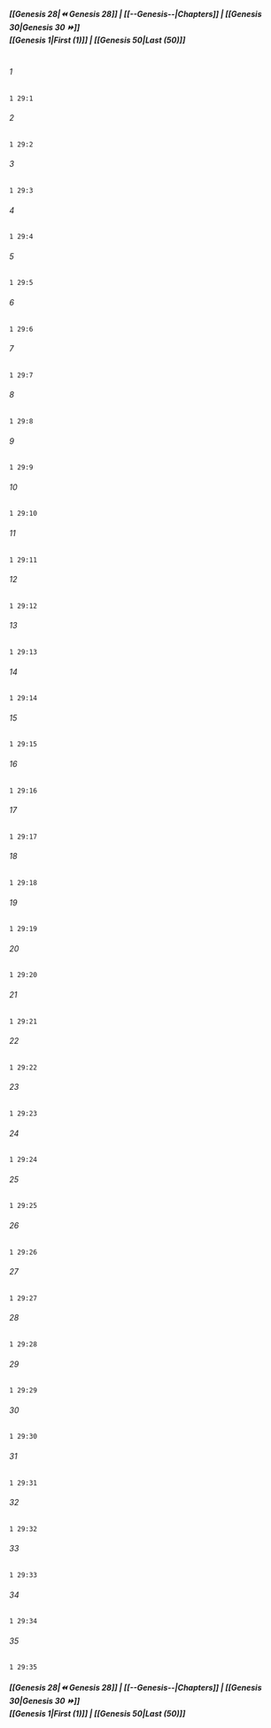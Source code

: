 
##### **[[Genesis 28|⏪ Genesis 28]] | [[--Genesis--|Chapters]] | [[Genesis 30|Genesis 30 ⏩]]**<br>**[[Genesis 1|First (1)]] | [[Genesis 50|Last (50)]]**<br><br>

###### 1
``` verse
1 29:1
```
###### 2
``` verse
1 29:2
```
###### 3
``` verse
1 29:3
```
###### 4
``` verse
1 29:4
```
###### 5
``` verse
1 29:5
```
###### 6
``` verse
1 29:6
```
###### 7
``` verse
1 29:7
```
###### 8
``` verse
1 29:8
```
###### 9
``` verse
1 29:9
```
###### 10
``` verse
1 29:10
```
###### 11
``` verse
1 29:11
```
###### 12
``` verse
1 29:12
```
###### 13
``` verse
1 29:13
```
###### 14
``` verse
1 29:14
```
###### 15
``` verse
1 29:15
```
###### 16
``` verse
1 29:16
```
###### 17
``` verse
1 29:17
```
###### 18
``` verse
1 29:18
```
###### 19
``` verse
1 29:19
```
###### 20
``` verse
1 29:20
```
###### 21
``` verse
1 29:21
```
###### 22
``` verse
1 29:22
```
###### 23
``` verse
1 29:23
```
###### 24
``` verse
1 29:24
```
###### 25
``` verse
1 29:25
```
###### 26
``` verse
1 29:26
```
###### 27
``` verse
1 29:27
```
###### 28
``` verse
1 29:28
```
###### 29
``` verse
1 29:29
```
###### 30
``` verse
1 29:30
```
###### 31
``` verse
1 29:31
```
###### 32
``` verse
1 29:32
```
###### 33
``` verse
1 29:33
```
###### 34
``` verse
1 29:34
```
###### 35
``` verse
1 29:35
```

##### **[[Genesis 28|⏪ Genesis 28]] | [[--Genesis--|Chapters]] | [[Genesis 30|Genesis 30 ⏩]]**<br>**[[Genesis 1|First (1)]] | [[Genesis 50|Last (50)]]**
